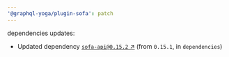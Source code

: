 ```yaml
---
'@graphql-yoga/plugin-sofa': patch
---
```

dependencies updates:
  - Updated dependency [`sofa-api@0.15.2` ↗︎](https://www.npmjs.com/package/sofa-api/v/0.15.2) (from `0.15.1`, in `dependencies`)
